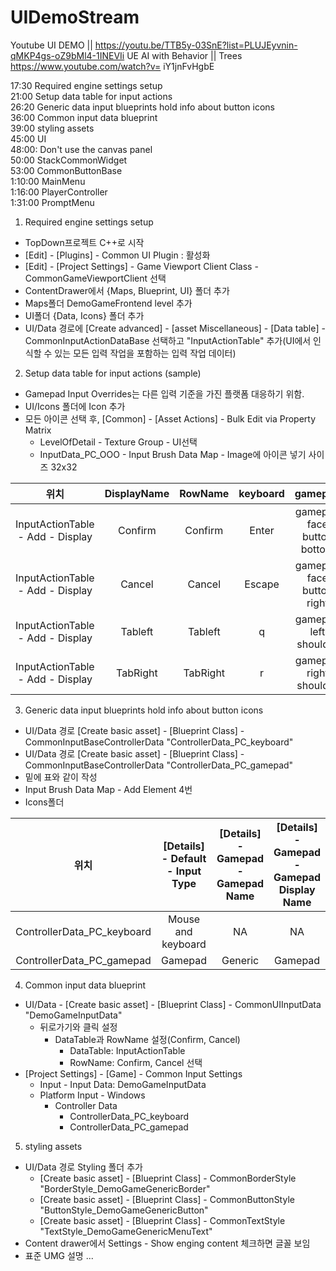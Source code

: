 # UIDemoStream
Youtube UI DEMO || https://youtu.be/TTB5y-03SnE?list=PLUJEyvnin-qMKP4gs-oZ9bMl4-1INEVIi 
UE AI with Behavior || Trees https://www.youtube.com/watch?v= iY1jnFvHgbE

17:30 Required engine settings setup <br/>
21:00 Setup data table for input actions <br/>
26:20 Generic data input blueprints hold info about button icons <br/>
36:00 Common input data blueprint <br/>
39:00 styling assets <br/>
45:00 UI <br/>
48:00: Don't use the canvas panel <br/>
50:00 StackCommonWidget <br/>
53:00 CommonButtonBase <br/>
1:10:00 MainMenu <br/>
1:16:00 PlayerController <br/>
1:31:00 PromptMenu <br/>


1. Required engine settings setup <br/>
  * TopDown프로젝트 C++로 시작
  * [Edit] - [Plugins] - Common UI Plugin : 활성화
  * [Edit] - [Project Settings] - Game Viewport Client Class - CommonGameViewportClient 선택
  * ContentDrawer에서 {Maps, Blueprint, UI} 폴더 추가
  * Maps폴더 DemoGameFrontend level 추가
  * UI폴더 {Data, Icons} 폴더 추가
  * UI/Data 경로에 [Create advanced] - [asset Miscellaneous] - [Data table] - CommonInputActionDataBase 선택하고 "InputActionTable" 추가(UI에서 인식할 수 있는 모든 입력 작업을 포함하는 입력 작업 데이터)

2. Setup data table for input actions (sample)<br/>
  * Gamepad Input Overrides는 다른 입력 기준을 가진 플랫폼 대응하기 위함.
  * UI/Icons 폴더에 Icon 추가
  * 모든 아이콘 선택 후, [Common] - [Asset Actions] - Bulk Edit via Property Matrix 
    * LevelOfDetail - Texture Group - UI선택
    * InputData_PC_OOO - Input Brush Data Map - Image에 아이콘 넣기 사이즈 32x32
  
|위치|DisplayName|RowName|keyboard|gamepad|
|:---:|:---:|:---:|:---:|:---:|
|InputActionTable - Add - Display|Confirm|Confirm|Enter|gamepad face button bottom|
|InputActionTable - Add - Display|Cancel|Cancel|Escape|gamepad face button right|
|InputActionTable - Add - Display|Tableft|Tableft|q|gamepad left shoulder|
|InputActionTable - Add - Display|TabRight|TabRight|r|gamepad right shoulder|

3. Generic data input blueprints hold info about button icons <br/>
  * UI/Data 경로 [Create basic asset] - [Blueprint Class] - CommonInputBaseControllerData  "ControllerData_PC_keyboard"
  * UI/Data 경로 [Create basic asset] - [Blueprint Class] - CommonInputBaseControllerData  "ControllerData_PC_gamepad"
  * 밑에 표와 같이 작성
  * Input Brush Data Map - Add Element 4번
  * Icons폴더

|위치|[Details] - Default - Input Type|[Details] - Gamepad - Gamepad Name|[Details] - Gamepad - Gamepad Display Name|[Details] - Gamepad - Gamepad Platform Name|
|:---:|:---:|:---:|:---:|:---:|
|ControllerData_PC_keyboard|Mouse and keyboard|NA|NA|NA|
|ControllerData_PC_gamepad|Gamepad|Generic|Gamepad|Windows|

4. Common input data blueprint <br/>
 * UI/Data - [Create basic asset] - [Blueprint Class] - CommonUIInputData "DemoGameInputData"
   * 뒤로가기와 클릭 설정
     * DataTable과 RowName 설정(Confirm, Cancel)
       * DataTable: InputActionTable
       * RowName: Confirm, Cancel 선택 
 * [Project Settings] - [Game] - Common Input Settings
   * Input - Input Data: DemoGameInputData
   * Platform Input - Windows
     * Controller Data
       * ControllerData_PC_keyboard
       * ControllerData_PC_gamepad  

5. styling assets <br/>
  * UI/Data 경로 Styling 폴더 추가
    *  [Create basic asset] - [Blueprint Class] - CommonBorderStyle "BorderStyle_DemoGameGenericBorder"
    *  [Create basic asset] - [Blueprint Class] - CommonButtonStyle "ButtonStyle_DemoGameGenericButton"
    *  [Create basic asset] - [Blueprint Class] - CommonTextStyle "TextStyle_DemoGameGenericMenuText"
  * Content drawer에서 Settings - Show enging content 체크하면 글꼴 보임
  * 표준 UMG 설명 ...
   
